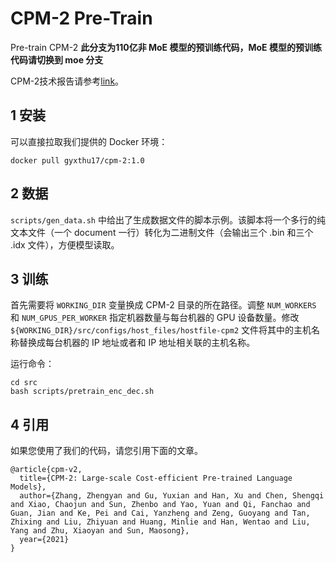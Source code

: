 # CPM-2 Pre-Train

Pre-train CPM-2 
**此分支为110亿非 MoE 模型的预训练代码，MoE 模型的预训练代码请切换到 moe 分支**

CPM-2技术报告请参考[link](https://github.com/TsinghuaAI/tsinghuaai.github.io/blob/main/CPM-2.pdf)。

## 1 安装
可以直接拉取我们提供的 Docker 环境：

```[bash]
docker pull gyxthu17/cpm-2:1.0
```

## 2 数据
`scripts/gen_data.sh` 中给出了生成数据文件的脚本示例。该脚本将一个多行的纯文本文件（一个 document 一行）转化为二进制文件（会输出三个 .bin 和三个 .idx 文件），方便模型读取。

## 3 训练
首先需要将 `WORKING_DIR` 变量换成 CPM-2 目录的所在路径。调整 `NUM_WORKERS` 和 `NUM_GPUS_PER_WORKER` 指定机器数量与每台机器的 GPU 设备数量。修改 `${WORKING_DIR}/src/configs/host_files/hostfile-cpm2` 文件将其中的主机名称替换成每台机器的 IP 地址或者和 IP 地址相关联的主机名称。

运行命令：
```[bash]
cd src
bash scripts/pretrain_enc_dec.sh
```

## 4 引用
如果您使用了我们的代码，请您引用下面的文章。
```
@article{cpm-v2,
  title={CPM-2: Large-scale Cost-efficient Pre-trained Language Models},
  author={Zhang, Zhengyan and Gu, Yuxian and Han, Xu and Chen, Shengqi and Xiao, Chaojun and Sun, Zhenbo and Yao, Yuan and Qi, Fanchao and Guan, Jian and Ke, Pei and Cai, Yanzheng and Zeng, Guoyang and Tan, Zhixing and Liu, Zhiyuan and Huang, Minlie and Han, Wentao and Liu, Yang and Zhu, Xiaoyan and Sun, Maosong},
  year={2021}
}
```
